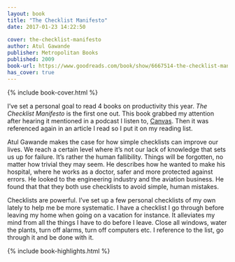 ```yaml
---
layout: book
title: "The Checklist Manifesto"
date: 2017-01-23 14:22:50
 
cover: the-checklist-manifesto
author: Atul Gawande
publisher: Metropolitan Books
published: 2009
book-url: https://www.goodreads.com/book/show/6667514-the-checklist-manifesto
has_cover: true
---
```

{% include book-cover.html %}

I’ve set a personal goal to read 4 books on productivity this year. _The Checklist Manifesto_ is the first one out. This book grabbed my attention after hearing it mentioned in a podcast I listen to, [Canvas]. Then it was referenced again in an article I read so I put it on my reading list.

Atul Gawande makes the case for how simple checklists can improve our lives. We reach a certain level where it’s not our lack of knowledge that sets us up for failure. It’s rather the human fallibility. Things will be forgotten, no matter how trivial they may seem. He describes how he wanted to make his hospital, where he works as a doctor, safer and more protected against errors. He looked to the engineering industry and the aviation business. He found that that they both use checklists to avoid simple, human mistakes.

Checklists are powerful. I’ve set up a few personal checklists of my own lately to help me be more systematic. I have a checklist I go through before leaving my home when going on a vacation for instance. It alleviates my mind from all the things I have to do before I leave. Close all windows, water the plants, turn off alarms, turn off computers etc. I reference to the list, go through it and be done with it.

{% include book-highlights.html %}

[Canvas]: https://www.relay.fm/canvas
